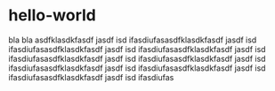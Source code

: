 # hello-world
bla bla
asdfklasdkfasdf jasdf isd ifasdiufasasdfklasdkfasdf jasdf isd ifasdiufasasdfklasdkfasdf jasdf isd ifasdiufasasdfklasdkfasdf jasdf isd ifasdiufasasdfklasdkfasdf jasdf isd ifasdiufasasdfklasdkfasdf jasdf isd ifasdiufasasdfklasdkfasdf jasdf isd ifasdiufasasdfklasdkfasdf jasdf isd ifasdiufasasdfklasdkfasdf jasdf isd ifasdiufas
